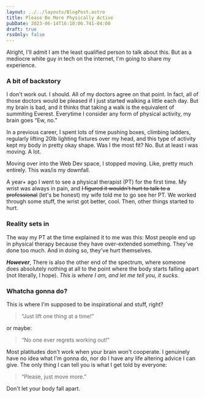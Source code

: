 ```yaml
---
layout: ../../layouts/BlogPost.astro
title: Please Be More Physically Active
pubDate: 2023-06-14T16:10:06.741-04:00
draft: true
rssOnly: false
---
```

Alright, I'll admit I am the least qualified person to talk about this. But as a mediocre white guy in tech on the internet, I'm going to share my experience.

### A bit of backstory

I don't work out. I should. All of my doctors agree on that point. In fact, all of those doctors would be pleased if I just started walking a little each day. But my brain is bad, and it thinks that taking a walk is the equivalent of summiting Everest. Everytime I consider any form of physical activity, my brain goes “Ew, no.”

In a previous career, I spent lots of time pushing boxes, climbing ladders, regularly lifting 20lb lighting fixtures over my head, and this type of activity kept my body in pretty okay shape. Was I the most fit? No. But at least i was moving. A lot.

Moving over into the Web Dev space, I stopped moving. Like, pretty much entirely. This was/is my downfall. 

A year+ ago I went to see a physical therapist (PT) for the first time. My wrist was always in pain, and ~~I figured it wouldn't hurt to talk to a professional~~ (let's be honest) my wife told me to go see her PT. We worked through some stuff, the wrist got better, cool. Then, other things started to hurt. 

### Reality sets in

The way my PT at the time explained it to me was this: Most people end up in physical therapy because they have over-extended something. They've done too much. And in doing so, they've hurt themselves.

***However***, There is also the other end of the spectrum, where someone does absolutely nothing at all to the point where the body starts falling apart (not literally, I hope). _This is where I am, and let me tell you, it sucks._

### Whatcha gonna do?

This is where I'm supposed to be inspirational and stuff, right?

> “Just lift one thing at a time!”

or maybe:

> “No one ever regrets working out!"

Most platitudes don't work when your brain won't cooperate. I genuinely have no idea what I'm gonna do, nor do I have any life altering advice I can give. The only thing I can tell you is what I get told by everyone:

> “Please, just move more.”

Don't let your body fall apart.
